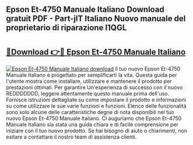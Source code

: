 ## Epson Et-4750 Manuale Italiano Download gratuit PDF - Part-jlT Italiano Nuovo manuale del proprietario di riparazione I1QGL

# <h2><a href="http://dfbtxp.blite.top/?on=Epson+Et-4750+Manuale+Italiano">🔗Download 👉🔴 Epson Et-4750 Manuale Italiano</a></h2>

[![Epson Et-4750 Manuale Italiano download](https://i.imgur.com/lujVjoI.png)](http://dfbtxp.blite.top/?on=Epson+Et-4750+Manuale+Italiano)
Il tuo nuovo Epson Et-4750 Manuale Italiano è progettato per semplificarti la vita. Questa guida per l'utente mostra come installare, utilizzare e mantenere il prodotto per prestazioni ottimali. Per garantire Un'esperienza di successo con il nuovo REDDDDDDD, leggere attentamente questo manuale prima dell'uso. Fornisce istruzioni dettagliate su come impostare il prodotto e informazioni su come utilizzare le sue varie funzioni e funzioni. Elenco delle funzionalità sono solo alcune delle caratteristiche degne di nota disponibili nel tuo nuovo Epson Et-4750 Manuale Italiano. Ci auguriamo che Epson Et-4750 Manuale Italiano sia stata una guida chiara e di facile comprensione per iniziare con il tuo nuovo prodotto. Se hai bisogno di aiuto o chiarimenti, non esitare a contattare il nostro team di assistenza clienti.
